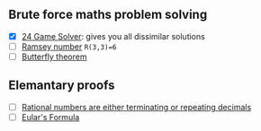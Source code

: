 ## Brute force maths problem solving

- [x] [24 Game Solver](https://github.com/auntyellow/24): gives you all dissimilar solutions
- [ ] [Ramsey number](https://en.wikipedia.org/wiki/Ramsey's_theorem) `R(3,3)=6`
- [ ] [Butterfly theorem](https://en.wikipedia.org/wiki/Butterfly_theorem)

## Elemantary proofs

- [ ] [Rational numbers are either terminating or repeating decimals](https://math.stackexchange.com/questions/61937)
- [ ] [Eular's Formula](https://en.wikipedia.org/wiki/Euler's_formula)

